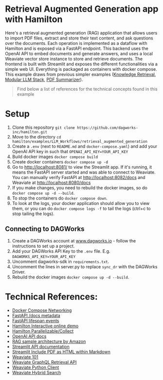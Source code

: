 # Retrieval Augmented Generation app with Hamilton
Here's a retrieval augmented generation (RAG) application that allows users to import PDF files, extract and store their text content, and ask questions over the documents. Each operation is implemented as a dataflow with Hamilton and is exposed via a FastAPI endpoint. This backend uses the OpenAI API to embed documents and generate answers, and uses a local Weaviate vector store instance to store and retrieve documents. The frontend is built with Streamlit and exposes the different functionalities via a simple web UI. Everything is packaged as containers with docker compose. This example draws from previous simpler examples ([Knowledge Retrieval](), [Modular LLM Stack](), [PDF Summarizer]()).

> Find below a list of references for the technical concepts found in this example


# Setup
1. Clone this repository `git clone https://github.com/dagworks-inc/hamilton.git`
2. Move to the directory `cd hamilton/examples/LLM_Workflows/retrieval_augmented_generation`
3. Create a `.env` (next to `README.md` and `docker-compose.yaml`) and add your OpenAI API key in  such that `OPENAI_API_KEY=YOUR_API_KEY`
4. Build docker images `docker compose build`
5. Create docker containers `docker compose up -d`
6. Go to [http://localhost:8081/](http://localhost:8081/) to view the Streamlit app. If it's running, it means the FastAPI server started and was able to connect to Weaviate. You can manually verify FastAPI at [http://localhost:8082/docs](http://localhost:8082/docs) and Weaviate at [http://localhost:8080/docs](http://localhost:8083/v1) 
7. If you make changes, you need to rebuild the docker images, so do `docker compose up -d --build`.
8. To stop the containers do `docker compose down`.
9. To look at the logs, your docker application should allow you to view them,
or you can do `docker compose logs -f` to tail the logs (ctrl+c to stop tailing the logs).

## Connecting to DAGWorks
1. Create a DAGWorks account at www.dagworks.io - follow the instructions to set up a project.
2. Add your DAGWorks API Key to the `.env` file. E.g. `DAGWORKS_API_KEY=YOUR_API_KEY`
3. Uncomment dagworks-sdk in `requirements.txt`.
4. Uncomment the lines in server.py to replace `sync_dr` with the DAGWorks Driver.
5. Rebuild the docker images `docker compose up -d --build`.

# Technical References:
- [Docker Compose Networking](https://docs.docker.com/compose/networking/)
- [FastAPI /docs metadata](https://fastapi.tiangolo.com/tutorial/metadata/)
- [FastAPI lifespan events](https://fastapi.tiangolo.com/advanced/events/)
- [Hamilton Interactive online demo](https://www.tryhamilton.dev/)
- [Hamilton Parallelizable/Collect](https://hamilton.dagworks.io/en/latest/concepts/customizing-execution/#dynamic-dags-parallel-execution)
- [OpenAI API docs](https://platform.openai.com/docs/introduction)
- [RAG sample architecture by Amazon](https://docs.aws.amazon.com/sagemaker/latest/dg/jumpstart-foundation-models-customize-rag.html)
- [Streamlit API documentation](https://docs.streamlit.io/library/api-reference)
- [Streamlit Include PDF as HTML within Markdown](https://discuss.streamlit.io/t/rendering-pdf-on-ui/13505)
- [Weaviate 101](https://weaviate.io/developers/weaviate/tutorials)
- [Weaviate GraphQL Retrieval API](https://weaviate.io/developers/weaviate/api/graphql#graphql)
- [Weaviate Python Client](https://weaviate-python-client.readthedocs.io/en/stable/index.html)
- [Weaviate Hybrid Search](https://weaviate.io/developers/academy/zero_to_mvp/queries_2/hybrid)

